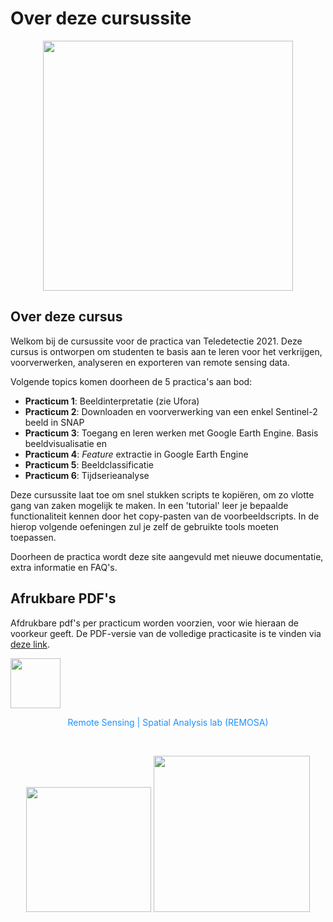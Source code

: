 # Over deze cursussite

</p>   <p align="center">
  <img src="assets/images/Voorblad.jpg" width="400">
</p> 

## Over deze cursus

Welkom bij de cursussite voor de practica van Teledetectie 2021. Deze cursus is ontworpen om studenten te basis aan te leren voor het verkrijgen, voorverwerken, analyseren en exporteren van remote sensing data.

Volgende topics komen doorheen de 5 practica's aan bod:  

- **Practicum 1**: Beeldinterpretatie (zie Ufora)
- **Practicum 2**: Downloaden en voorverwerking van een enkel Sentinel-2 beeld in SNAP  
- **Practicum 3**: Toegang en leren werken met Google Earth Engine. Basis beeldvisualisatie en  
- **Practicum 4**: *Feature* extractie in Google Earth Engine
- **Practicum 5**: Beeldclassificatie
- **Practicum 6**: Tijdserieanalyse

Deze cursussite laat toe om snel stukken scripts te kopiëren, om zo vlotte gang van zaken mogelijk te maken. In een 'tutorial' leer je bepaalde functionaliteit kennen door het copy-pasten van de voorbeeldscripts. In de hierop volgende oefeningen zul je zelf de gebruikte tools moeten toepassen.

Doorheen de practica wordt deze site aangevuld met nieuwe documentatie, extra informatie en FAQ's.

## Afrukbare PDF's

Afdrukbare pdf's per practicum worden voorzien, voor wie hieraan de voorkeur geeft. De PDF-versie van de volledige practicasite is te vinden via [deze link](https://users.ugent.be/~jfeyen/pdf/document.pdf).


<p align="center">

  <img src="assets/images/Remosa_logo.png" width="80"><br> </p>
<p align= "center" style="color:DodgerBlue;"> Remote Sensing | Spatial Analysis lab (REMOSA) </p> <br>   <p align="center">
  <img src="assets/images/UGent_logo.png" width="200">
  <img src="assets/images/FBW_logo.png" width = "250">   

</p> 

